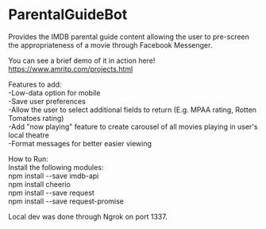 # ParentalGuideBot
Provides the IMDB parental guide content allowing the user to pre-screen the appropriateness of a movie through Facebook Messenger.

You can see a brief demo of it in action here! https://www.amritp.com/projects.html

Features to add: <br />
-Low-data option for mobile <br />
-Save user preferences <br />
-Allow the user to select additional fields to return (E.g. MPAA rating, Rotten Tomatoes rating) <br />
-Add "now playing" feature to create carousel of all movies playing in user's local theatre <br />
-Format messages for better easier viewing <br />


How to Run: <br />
Install the following modules: <br />
npm install --save imdb-api <br />
npm install cheerio <br />
npm install --save request <br />
npm install --save request-promise <br />

Local dev was done through Ngrok on port 1337.

